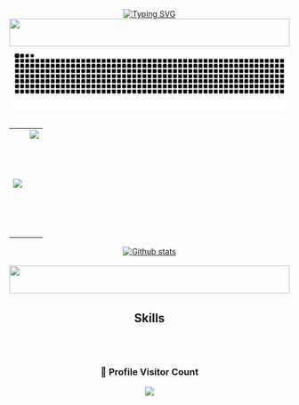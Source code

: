 <div align="center" style="text-align: center;">
  <a href="https://git.io/typing-svg">
    <img  height="90" src="https://readme-typing-svg.herokuapp.com/?center=true&vCenter=true&color=2368c8&lines=Olá,+eu+sou+o+Guilherme+Alves;Front-End+Developer💻;Seja+bem-vindo+ao+meu+Github+:)" alt="Typing SVG">
  </a>
</div>

<img width="100%" height="50" src="https://i.imgur.com/pcskAF9.png" />

<div align="center">
<picture>
  <source media="(prefers-color-scheme: dark)" srcset="https://raw.githubusercontent.com/guilhermeaalves/guilhermeaalves/output/github-contribution-grid-snake-dark.svg">
  <source media="(prefers-color-scheme: light)" srcset="https://raw.githubusercontent.com/guilhermeaalves/guilhermeaalves/output/github-contribution-grid-snake.svg">
  <img alt="github-snake" src="https://raw.githubusercontent.com/guilhermeaalves/guilhermeaalves/output/github-contribution-grid-snake.svg">
</picture>
</div>

<br>

<table>
  <tr>
    <td>
       
  <a href="#">
      <img align="center" height="190" src="https://github-readme-stats.vercel.app/api?username=guilhermeaalves&show_icons=true&theme=transparent">
    </a>
   


  </td>
    <td>

<a href="#">
      <img align="left" height="190" src="https://github-readme-stats.vercel.app/api/top-langs/?username=guilhermeaalves&layout=compact&theme=transparent">
    </a>

  </td>
  </tr>
</table>

<div align="center">
  <a href="#">
      <img align="center"  height="190" src="https://github-readme-streak-stats.herokuapp.com/?user=guilhermeaalves&theme=transparent&hide_border=false" alt="Github stats" />
  </a>
</div>
<br>

<img width="100%" height="50" src="https://i.imgur.com/pcskAF9.png" />

<div align="center">
<h2>Skills</h2>
</div>
<div align="center" style="display: inline_block"><br/>
    <img align="center" alt="" src="https://img.shields.io/badge/HTML5-E34F26?style=for-the-badge&logo=html5&logoColor=white"/>
    <img align="center" alt="" src="https://img.shields.io/badge/CSS3-1572B6?style=for-the-badge&logo=css3&logoColor=white"/>
    <img align="center" alt="" src="https://img.shields.io/badge/JavaScript-F7DF1E?style=for-the-badge&logo=javascript&logoColor=black"/>
    <img align="center" alt="" src="https://img.shields.io/badge/GIT-E44C30?style=for-the-badge&logo=git&logoColor=white"/>
</div>

<div align=center>
  <h3><b>📍 Profile Visitor Count</b></h3>
</div>
    
<p align="center" >   
  <img src="https://profile-counter.glitch.me/guilhermeaalves/count.svg" />  
</p>
 
